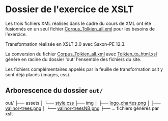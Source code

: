 # Dossier de l'exercice de XSLT

Les trois fichiers XML réalisés dans le cadre du cours de XML ont été fusionnés en un seul fichier [Corpus_Tolkien_all.xml](https://github.com/May8326/ProjetXML_Tolkien/blob/master/XML/transfo-xslt/Corpus_Tolkien_all.xml) pour les besoins de l'exercice.

Transformation réalisée en XSLT 2.0 avec Saxon-PE 12.3.

La conversion du fichier [Corpus_Tolkien_all.xml](https://github.com/May8326/ProjetXML_Tolkien/blob/master/XML/transfo-xslt/Corpus_Tolkien_all.xml) avec [Tolkien_to_html.xsl](https://github.com/May8326/ProjetXML_Tolkien/blob/master/XML/transfo-xslt/Tolkien_to_html.xsl) génère en racine du dossier 'out' l'ensemble des fichiers du site.

Les fichiers complémentaires appelés par la feuille de transformation xslt y sont déjà placés (images, css).

## Arborescence du dossier `out/`

out/
├── assets
│   └── [style.css](out/assets/style.css)
├── img
│   ├── [logo_chartes.png](out/img/logo_chartes.png)
│   ├── [valinor-trees.png](out/img/valinor-trees.png)
│   └── [valinor-treesNB.png](out/img/valinor-treesNB.png)
├── ... fichiers générés par xslt

